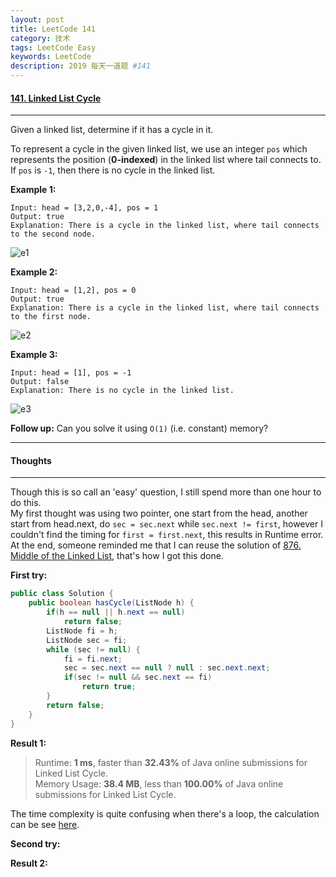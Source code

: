 ```yaml
---
layout: post
title: LeetCode 141
category: 技术
tags: LeetCode Easy
keywords: LeetCode
description: 2019 每天一道题 #141
---
```


#### [141. Linked List Cycle](https://leetcode.com/problems/linked-list-cycle/)
---
Given a linked list, determine if it has a cycle in it.

To represent a cycle in the given linked list, we use an integer `pos` which represents the position (**0-indexed**) in the linked list where tail connects to. If `pos` is `-1`, then there is no cycle in the linked list.

**Example 1:**
```
Input: head = [3,2,0,-4], pos = 1
Output: true
Explanation: There is a cycle in the linked list, where tail connects to the second node.
```
![e1](https://assets.leetcode.com/uploads/2018/12/07/circularlinkedlist.png)

**Example 2:**
```
Input: head = [1,2], pos = 0
Output: true
Explanation: There is a cycle in the linked list, where tail connects to the first node.
```
![e2](https://assets.leetcode.com/uploads/2018/12/07/circularlinkedlist_test2.png)

**Example 3:**
```
Input: head = [1], pos = -1
Output: false
Explanation: There is no cycle in the linked list.
```
![e3](https://assets.leetcode.com/uploads/2018/12/07/circularlinkedlist_test3.png)
 

**Follow up:** Can you solve it using `O(1)` (i.e. constant) memory?

---
#### Thoughts
---
Though this is so call an 'easy' question, I still spend more than one hour to do this.   
My first thought was using two pointer, one start from the head, another start from head.next, do `sec = sec.next` while `sec.next != first`, however I couldn't find the timing for `first = first.next`, this results in Runtime error.  
At the end, someone reminded me that I can reuse the solution of [876. Middle of the Linked List](https://leetcode.com/problems/middle-of-the-linked-list/), that's how I got this done.

**First try:**
```Java
public class Solution {
    public boolean hasCycle(ListNode h) {
        if(h == null || h.next == null)
            return false;
        ListNode fi = h;
        ListNode sec = fi;
        while (sec != null) {
            fi = fi.next;
            sec = sec.next == null ? null : sec.next.next;
            if(sec != null && sec.next == fi)
                return true;
        }
        return false;
    }
}
```

**Result 1:**
> Runtime: **1 ms**, faster than **32.43%** of Java online submissions for Linked List Cycle.  
> Memory Usage: **38.4 MB**, less than **100.00%** of Java online submissions for Linked List Cycle.

The time complexity is quite confusing when there's a loop, the calculation can be see [here](https://leetcode.com/problems/linked-list-cycle/solution/).

**Second try:**

**Result 2:**

